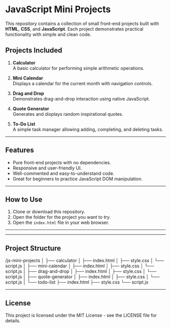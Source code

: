 # JavaScript Mini Projects

This repository contains a collection of small front-end projects built with **HTML**, **CSS**, and **JavaScript**. Each project demonstrates practical functionality with simple and clean code.

## Projects Included

1. **Calculator**  
   A basic calculator for performing simple arithmetic operations.

2. **Mini Calendar**  
   Displays a calendar for the current month with navigation controls.

3. **Drag and Drop**  
   Demonstrates drag-and-drop interaction using native JavaScript.

4. **Quote Generator**  
   Generates and displays random inspirational quotes.

5. **To-Do List**  
   A simple task manager allowing adding, completing, and deleting tasks.

---

## Features

- Pure front-end projects with no dependencies.
- Responsive and user-friendly UI.
- Well-commented and easy-to-understand code.
- Great for beginners to practice JavaScript DOM manipulation.

---

## How to Use

1. Clone or download this repository.
2. Open the folder for the project you want to try.
3. Open the `index.html` file in your web browser.

---



---

## Project Structure


/js-mini-projects
│
├── calculator
│ ├── index.html
│ ├── style.css
│ └── script.js
│
├── mini-calendar
│ ├── index.html
│ ├── style.css
│ └── script.js
│
├── drag-and-drop
│ ├── index.html
│ ├── style.css
│ └── script.js
│
├── quote-generator
│ ├── index.html
│ ├── style.css
│ └── script.js
│
└── todo-list
├── index.html
├── style.css
└── script.js

---

## License

This project is licensed under the MIT License - see the LICENSE file for details.
